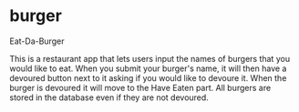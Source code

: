 # burger
Eat-Da-Burger

This is a restaurant app that lets users input the names of burgers that you would like to eat. 
When you submit your burger's name, it will then have a devoured button next to it asking if you would like to devoure it. When the burger is devoured it will move to the Have Eaten part. All burgers are stored in the database even if they are not devoured.
